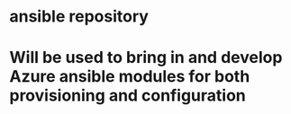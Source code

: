 # ansible repository 
# Will be used to bring in and develop Azure ansible modules for both provisioning and configuration
